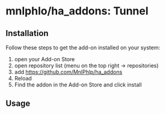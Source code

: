 # mnlphlo/ha_addons: Tunnel

## Installation

Follow these steps to get the add-on installed on your system:

1. open your Add-on Store
2. open repository list (menu on the top right -> repositories)
3. add https://github.com/MnlPhlp/ha_addons
4. Reload
5. Find the addon in the Add-on Store and click install

## Usage
